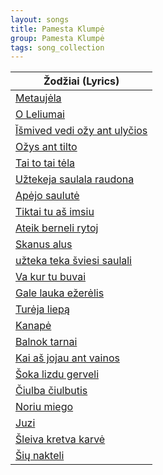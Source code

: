 ```yaml
---
layout: songs
title: Pamesta Klumpė
group: Pamesta Klumpė
tags: song_collection
---
```


| Žodžiai (Lyrics)                      |
|---------------------------------------|
| [Metaujėla](/pamesta-klumpe/metaujela) |
| [O Leliumai](dainos/metaujela)        |
| [Ǐšmived vedi ožy ant ulyčios]()      |
| [Ožys ant tilto]()                    |
| [Tai to tai tėla]()                   |
| [Užtekeja saulala raudona]()          |
| [Apėjo saulutė]()                     |
| [Tiktai tu aš imsiu]()                |
| [Ateik berneli rytoj]()               |
| [Skanus alus]()                       |
| [užteka teka šviesi saulali]()        |
| [Va kur tu buvai]()                   |
| [Gale lauka ežerėlis]()               |
| [Turėja liepą]()                      |
| [Kanapė]()                            |
| [Balnok tarnai]()                     |
| [Kai aš jojau ant vainos]()           |
| [Šoka lizdu gerveli]()                |
| [Čiulba čiulbutis]()                  |
| [Noriu miego]()                       |
| [Juzi]()                              |
| [Šleiva kretva karvė]()               |
| [Šių nakteli]()                       |
